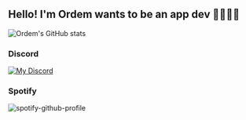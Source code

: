 ## Hello! I'm Ordem wants to be an app dev 🧑🏽‍💻📱 

![Ordem's GitHub stats](https://github-readme-stats.vercel.app/api?username=Ordem&show_icons=true&theme=midnight-purple&count_private=true)


### Discord
[![My Discord](https://discord-readme-badge.vercel.app/api?id=358480813681016832)](https://discordapp.com/users/358480813681016832)

### Spotify
![spotify-github-profile](https://spotify-github-profile.vercel.app/api/view?uid=b65g4u0wscp56eq1cm0fuog0f&cover_image=true&theme=default&bar_color=a147b3&bar_color_cover=true)






<!--
**ordem-yoo/ordem-yoo** is a ✨ _special_ ✨ repository because its `README.md` (this file) appears on your GitHub profile.

Here are some ideas to get you started:

- 🔭 I’m currently working on ...
- 🌱 I’m currently learning ...
- 👯 I’m looking to collaborate on ...
- 🤔 I’m looking for help with ...
- 💬 Ask me about ...
- 📫 How to reach me: ...
- 😄 Pronouns: ...
- ⚡ Fun fact: ...
-->
